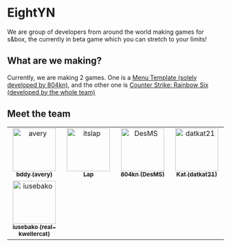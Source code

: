 # EightYN

We are group of developers from around the world making games for s&box, the currently in beta game which you can stretch to your limits!

## What are we making?

Currently, we are making 2 games. One is a [Menu Template (solely developed by 804kn)](https://asset.party/eightyn/menu_template), and the other one is [Counter Strike: Rainbow Six (developed by the whole team)](https://asset.party/eightyn/counter_strike_rainbow_siege)

## Meet the team

<table>
  <tbody>
    <tr>
      <td align="center" valign="top" width="14.28%">
      <a href="https://github.com/buddy-codes">
        <img src="https://github.com/buddy-codes.png" width="100px;" alt="avery"/>
        <br />
        <sub><b>bddy (avery)</b></sub>
      </a>
      </td>
      <td align="center" valign="top" width="14.28%">
      <a href="https://github.com/itslap">
        <img src="https://github.com/itslap.png" width="100px;" alt="itslap"/>
        <br />
        <sub><b>Lap</b></sub>
      </a>
      </td>
      <td align="center" valign="top" width="14.28%">
      <a href="https://github.com/DesMS">
        <img src="https://github.com/DesMS.png" width="100px;" alt="DesMS"/>
        <br />
        <sub><b>804kn (DesMS)</b></sub>
      </a>
      </td>
      <td align="center" valign="top" width="14.28%">
      <a href="https://github.com/datkat21">
        <img src="https://github.com/datkat21.png" width="100px;" alt="datkat21"/>
        <br />
        <sub><b>Kat (datkat21)</b></sub>
      </a>
      </td>
    </tr>
    <tr>
    <td align="center" valign="top" width="14.28%">
      <a href="https://unsharped.xyz">
        <img src="https://github.com/real-kwellercat.png" width="100px;" alt="iusebako"/>
        <br />
        <sub><b>iusebako (real-kwellercat)</b></sub>
      </a>
      </td>
    </tr>
  </tbody>
</table>
